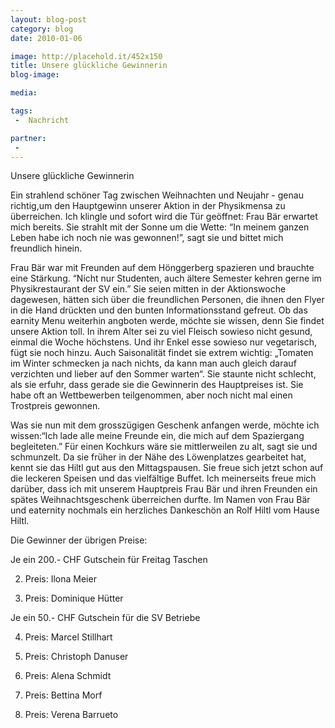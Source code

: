 ```yaml
---
layout: blog-post
category: blog
date: 2010-01-06

image: http://placehold.it/452x150
title: Unsere glückliche Gewinnerin  
blog-image: 

media: 

tags:
 -  Nachricht

partner:
 -  
---
```


 Unsere glückliche Gewinnerin

Ein strahlend schöner Tag zwischen Weihnachten und Neujahr - genau richtig,um den Hauptgewinn unserer Aktion in der Physikmensa zu überreichen. Ich klingle und sofort wird die Tür geöffnet: Frau Bär erwartet mich bereits. Sie strahlt mit der Sonne um die Wette: “In meinem ganzen Leben habe ich noch nie was gewonnen!”, sagt sie und bittet mich freundlich hinein.

Frau Bär war mit Freunden auf dem Hönggerberg spazieren und brauchte eine Stärkung. “Nicht nur Studenten, auch ältere Semester kehren gerne im Physikrestaurant der SV ein.”  Sie seien mitten in der Aktionswoche dagewesen, hätten sich über die freundlichen Personen, die ihnen den Flyer in die Hand drückten und den bunten Informationsstand gefreut. Ob das earnity Menu weiterhin angboten werde, möchte sie wissen, denn Sie findet unsere Aktion toll. In ihrem Alter sei zu viel Fleisch sowieso nicht gesund, einmal die Woche höchstens. Und ihr Enkel esse sowieso nur vegetarisch, fügt sie noch hinzu. Auch Saisonalität findet sie extrem wichtig: „Tomaten im Winter schmecken ja nach nichts, da kann man auch gleich darauf verzichten und lieber auf den Sommer warten“. Sie staunte nicht schlecht, als sie erfuhr, dass gerade sie die Gewinnerin des Hauptpreises ist. Sie habe oft an Wettbewerben teilgenommen, aber noch nicht mal einen Trostpreis gewonnen.

Was sie nun mit dem grosszügigen Geschenk anfangen werde, möchte ich wissen:“Ich lade alle meine Freunde ein, die mich auf dem Spaziergang begleiteten.” Für einen Kochkurs wäre sie mittlerweilen zu alt, sagt sie und schmunzelt. Da sie früher in der Nähe des Löwenplatzes  gearbeitet hat, kennt sie das Hiltl gut aus den Mittagspausen. Sie freue sich jetzt schon auf die leckeren Speisen und das vielfältige Buffet. Ich meinerseits freue mich darüber, dass ich mit unserem Hauptpreis Frau Bär und ihren Freunden ein spätes Weihnachtsgeschenk überreichen durfte. Im Namen von Frau Bär und eaternity nochmals ein herzliches Dankeschön an Rolf Hiltl vom Hause Hiltl.


Die Gewinner der übrigen Preise:

Je ein 200.- CHF Gutschein für Freitag Taschen

2. Preis: Ilona Meier

3. Preis: Dominique Hütter

 

Je ein 50.- CHF Gutschein für die SV Betriebe

4. Preis: Marcel Stillhart

5. Preis: Christoph Danuser

6. Preis: Alena Schmidt

7. Preis: Bettina Morf

8. Preis: Verena Barrueto